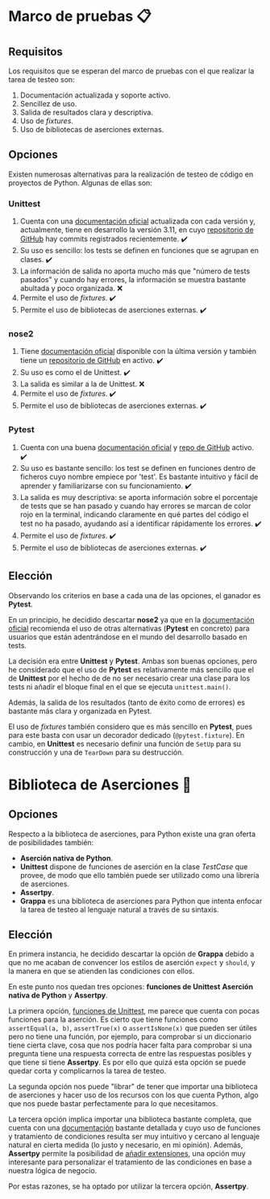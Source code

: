 # Marco de pruebas 📋

## Requisitos
Los requisitos que se esperan del marco de pruebas con el que realizar la tarea de testeo son:
1. Documentación actualizada y soporte activo.
2. Sencillez de uso.
3. Salida de resultados clara y descriptiva.
4. Uso de *fixtures*.
5. Uso de bibliotecas de aserciones externas.

## Opciones

Existen numerosas alternativas para la realización de testeo de código en proyectos de Python. Algunas de ellas son:

### **Unittest**
1. Cuenta con una [documentación oficial](https://docs.python.org/3.10/library/unittest.html) actualizada con cada versión y, actualmente, tiene en desarrollo la versión 3.11, en cuyo [repositorio de GitHub](https://github.com/python/cpython/tree/main/Lib/unittest) hay commits registrados recientemente. ✔️
2. Su uso es sencillo: los tests se definen en funciones que se agrupan en clases. ✔️
3. La información de salida no aporta mucho más que "número de tests pasados" y cuando hay errores, la información se muestra bastante abultada y poco organizada. :x:
4. Permite el uso de *fixtures*. ✔️
5. Permite el uso de bibliotecas de aserciones externas. ✔️

### **nose2**
1. Tiene [documentación oficial](https://docs.nose2.io/en/latest/) disponible con la última versión y también tiene un [repositorio de GitHub](https://github.com/nose-devs/nose2) en activo. ✔️
2. Su uso es como el de Unittest. ✔️
3. La salida es similar a la de Unittest. :x:
4. Permite el uso de *fixtures*. ✔️
5. Permite el uso de bibliotecas de aserciones externas. ✔️

### **Pytest**
1. Cuenta con una buena [documentación oficial](https://docs.pytest.org/en/6.2.x/) y [repo de GitHub](https://github.com/pytest-dev/pytest) activo. ✔️
2. Su uso es bastante sencillo: los test se definen en funciones dentro de ficheros cuyo nombre empiece por 'test'. Es bastante intuitivo y fácil de aprender y familiarizarse con su funcionamiento. ✔️
3. La salida es muy descriptiva: se aporta información sobre el porcentaje de tests que se han pasado y cuando hay errores se marcan de color rojo en la terminal, indicando claramente en qué partes del código el test no ha pasado, ayudando así a identificar rápidamente los errores. ✔️
4. Permite el uso de *fixtures*. ✔️
5. Permite el uso de bibliotecas de aserciones externas. ✔️

## Elección
Observando los criterios en base a cada una de las opciones, el ganador es **Pytest**.

En un principio, he decidido descartar **nose2** ya que en la [documentación oficial](https://docs.nose2.io/en/latest/#nose2-vs-pytest) recomienda el uso de otras alternativas (**Pytest** en concreto) para usuarios que están adentrándose en el mundo del desarrollo basado en tests.

La decisión era entre **Unittest** y **Pytest**. Ambas son buenas opciones, pero he considerado que el uso de **Pytest** es relativamente más sencillo que el de **Unittest** por el hecho de de no ser necesario crear una clase para los tests ni añadir el bloque final en el que se ejecuta ```unittest.main()```.

Además, la salida de los resultados (tanto de éxito como de errores) es bastante más clara y organizada en Pytest. 

El uso de *fixtures* también considero que es más sencillo en **Pytest**, pues para este basta con usar un decorador dedicado (```@pytest.fixture```). En cambio, en **Unittest** es necesario definir una función de ```SetUp``` para su construcción y una de ```TearDown``` para su destrucción.


# Biblioteca de Aserciones :no_entry_sign:
## Opciones
Respecto a la biblioteca de aserciones, para Python existe una gran oferta de posibilidades también:

- **Aserción nativa de Python**.
- **Unittest** dispone de funciones de aserción en la clase *TestCase* que provee, de modo que ello también puede ser utilizado como una librería de aserciones.
- **Assertpy**.
- **Grappa** es una biblioteca de aserciones para Python que intenta enfocar la tarea de testeo al lenguaje natural a través de su sintaxis.

## Elección
En primera instancia, he decidido descartar la opción de **Grappa** debido a que no me acaban de convencer los estilos de aserción ```expect``` y ```should```, y la manera en que se atienden las condiciones con ellos. 

En este punto nos quedan tres opciones: **funciones de Unittest** **Aserción nativa de Python** y **Assertpy**.

La primera opción, [funciones de Unittest](https://docs.python.org/es/3.9/library/unittest.html#classes-and-functions), me parece que cuenta con pocas funciones para la aserción. Es cierto que tiene funciones como ```assertEqual(a, b)```, ```assertTrue(x)``` o ```assertIsNone(x)``` que pueden ser útiles pero no tiene una función, por ejemplo, para comprobar si un diccionario tiene cierta clave, cosa que nos podría hacer falta para comprobar si una pregunta tiene una respuesta correcta de entre las respuestas posibles y que tiene sí tiene **Assertpy**. Es por ello que quizá esta opción se puede quedar corta y complicarnos la tarea de testeo.

La segunda opción nos puede "librar" de tener que importar una biblioteca de aserciones y hacer uso de los recursos con los que cuenta Python, algo que nos puede bastar perfectamente para lo que necesitamos. 

La tercera opción implica importar una biblioteca bastante completa, que cuenta con una [documentación](https://assertpy.github.io/docs.html) bastante detallada y cuyo uso de funciones y tratamiento de condiciones resulta ser muy intuitivo y cercano al lenguaje natural en cierta medida (lo justo y necesario, en mi opinión). Además, **Assertpy** permite la posibilidad de [añadir extensiones](https://assertpy.github.io/docs.html#assertpy.assertpy.add_extension), una opción muy interesante para personalizar el tratamiento de las condiciones en base a nuestra lógica de negocio.

Por estas razones, se ha optado por utilizar la tercera opción, **Assertpy**.
